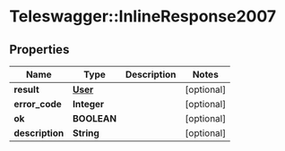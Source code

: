 # Teleswagger::InlineResponse2007

## Properties
Name | Type | Description | Notes
------------ | ------------- | ------------- | -------------
**result** | [**User**](User.md) |  | [optional] 
**error_code** | **Integer** |  | [optional] 
**ok** | **BOOLEAN** |  | [optional] 
**description** | **String** |  | [optional] 


